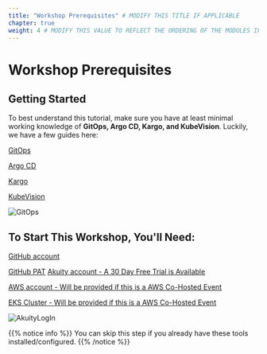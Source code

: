 ```yaml
---
title: "Workshop Prerequisites" # MODIFY THIS TITLE IF APPLICABLE
chapter: true
weight: 4 # MODIFY THIS VALUE TO REFLECT THE ORDERING OF THE MODULES IF APPLICABLE
---
```


# Workshop Prerequisites<!-- MODIFY THIS HEADING IF APPLICABLE -->

## Getting Started <!-- MODIFY THIS SUBHEADING -->
To best understand this tutorial, make sure you have at least minimal working knowledge of **GitOps, Argo CD, Kargo, and KubeVision**. Luckily, we have a few guides here:

[GitOps](https://akuity.io/gitops)

[Argo CD](https://akuity.io/blog/deployment-made-easy-with-argo-cd)

[Kargo](https://akuity.io/blog/promotion-made-easy-with-kargo)

[KubeVision](https://akuity.io/blog/cluster-monitoring-made-easy-with-kubevision-kubevision-for-beginners)

![GitOps](/images/GitOps.png)

## To Start This Workshop, You'll Need: 

[GitHub account](https://github.com)

[GitHub PAT](https://docs.github.com/en/authentication/keeping-your-account-and-data-secure/managing-your-personal-access-tokens)
[Akuity account - A 30 Day Free Trial is Available ](https://akuity.cloud)

[AWS account - Will be provided if this is a AWS Co-Hosted Event](https://catalog.us-east-1.prod.workshops.aws/event/account-login)

[EKS Cluster - Will be provided if this is a AWS Co-Hosted Event](https://docs.aws.amazon.com/eks/latest/userguide/getting-started.html)


![AkuityLogIn](/images/AkuityLogIn.png)

{{% notice info %}}
You can skip this step if you already have these tools installed/configured.
{{% /notice %}}
